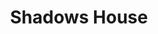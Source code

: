 ---
title: Shadows House
i: shadows
season: "-"
chars:
    - name: Kate
    - name: Emilico
    - name: Lou
    - name: Louise
    - name: Ricky
    - name: Patrick
    - name: Rum
    - name: Shirley
    - name: Shaun
    - name: John
---